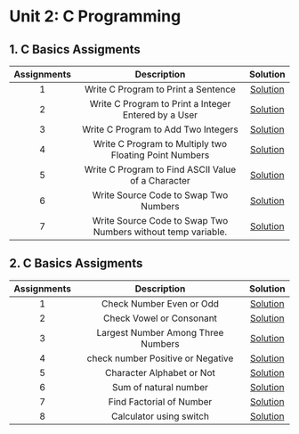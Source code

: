 # Unit 2: C Programming

## 1. C Basics Assigments 

| Assignments |                                                Description                                              				  |                Solution      |                                                                                                                                                                               									  
|:---:|:---------------------------------------------------------------------------------------------------------------------:|:-----------------------------------------------------------------------------------------------------------------------------------------------------------------------------------------------------------------------------------------------------------------------:|
| 1 |  Write C Program to Print a Sentence                          |               [Solution](https://github.com/Abdelrhman97Shaban/Mastering_Embedded_System/blob/main/First_Term/Unit_2_C_Programming/1_C_Basics_Assignments/EX1_C_Program_To_Print_Sentence.c)       | 
| 2 |  Write C Program to Print a Integer Entered by a User	        |               [Solution](https://github.com/Abdelrhman97Shaban/Mastering_Embedded_System/blob/main/First_Term/Unit_2_C_Programming/1_C_Basics_Assignments/EX2_C_Program_To_Print_a_Integer_Entered_by_a_User.c)       | 
| 3 |  Write C Program to Add Two Integers                          |                [Solution](https://github.com/Abdelrhman97Shaban/Mastering_Embedded_System/blob/main/First_Term/Unit_2_C_Programming/1_C_Basics_Assignments/EX3_C_Program_to_Add_Two_Integers.c)      | 
| 4 |  Write C Program to Multiply two Floating Point Numbers       |                [Solution](https://github.com/Abdelrhman97Shaban/Mastering_Embedded_System/blob/main/First_Term/Unit_2_C_Programming/1_C_Basics_Assignments/EX4_C_Program_to_Multiply_Two_Floating_Point_Numbers.c)      | 
| 5 |  Write C Program to Find ASCII Value of a Character           |                [Solution](https://github.com/Abdelrhman97Shaban/Mastering_Embedded_System/blob/main/First_Term/Unit_2_C_Programming/1_C_Basics_Assignments/EX5_C_Program_to_Find_ASCII_Value_of_a_Character.c)      | 
| 6 |  Write Source Code to Swap Two Numbers              	        |                [Solution](https://github.com/Abdelrhman97Shaban/Mastering_Embedded_System/blob/main/First_Term/Unit_2_C_Programming/1_C_Basics_Assignments/EX6_C_Program_to_Swap_Two_Numbers.c)      | 
| 7 |  Write Source Code to Swap Two Numbers without temp variable. |                [Solution](https://github.com/Abdelrhman97Shaban/Mastering_Embedded_System/blob/main/First_Term/Unit_2_C_Programming/1_C_Basics_Assignments/EX7_C_Program_To_Swap_Two_Numbers_Without_Temp_Variable.c)      | 


## 2. C Basics Assigments

| Assignments |                                                Description                                              				  |                Solution      |                                                                                                                                                                               									  
|:---:|:---------------------------------------------------------------------------------------------------------------------:|:-----------------------------------------------------------------------------------------------------------------------------------------------------------------------------------------------------------------------------------------------------------------------:|
| 1 |  Check Number Even or Odd              |               [Solution](https://github.com/Abdelrhman97Shaban/Mastering_Embedded_System/blob/main/First_Term/Unit_2_C_Programming/2_Conditions_Loops_Assignments/EX_1.c)      | 
| 2 |  Check Vowel or Consonant 	         |               [Solution](https://github.com/Abdelrhman97Shaban/Mastering_Embedded_System/blob/main/First_Term/Unit_2_C_Programming/2_Conditions_Loops_Assignments/EX_2.c)      | 
| 3 |  Largest Number Among Three Numbers    |               [Solution](https://github.com/Abdelrhman97Shaban/Mastering_Embedded_System/blob/main/First_Term/Unit_2_C_Programming/2_Conditions_Loops_Assignments/EX_3.c)      | 
| 4 |  check number Positive or Negative     |               [Solution](https://github.com/Abdelrhman97Shaban/Mastering_Embedded_System/blob/main/First_Term/Unit_2_C_Programming/2_Conditions_Loops_Assignments/EX_4.c)      | 
| 5 |  Character Alphabet or Not             |               [Solution](https://github.com/Abdelrhman97Shaban/Mastering_Embedded_System/blob/main/First_Term/Unit_2_C_Programming/2_Conditions_Loops_Assignments/EX_5.c)      | 
| 6 |  Sum of natural number              	 |               [Solution](https://github.com/Abdelrhman97Shaban/Mastering_Embedded_System/blob/main/First_Term/Unit_2_C_Programming/2_Conditions_Loops_Assignments/EX_6.c)      | 
| 7 |  Find Factorial of Number				 |               [Solution](https://github.com/Abdelrhman97Shaban/Mastering_Embedded_System/blob/main/First_Term/Unit_2_C_Programming/2_Conditions_Loops_Assignments/EX_7.c)      | 
| 8 |  Calculator using switch  			 |               [Solution](https://github.com/Abdelrhman97Shaban/Mastering_Embedded_System/blob/main/First_Term/Unit_2_C_Programming/2_Conditions_Loops_Assignments/EX_7.c)      | 
